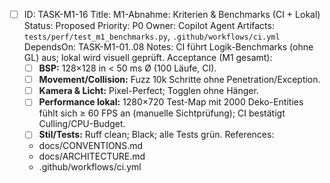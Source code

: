 - [ ] ID: TASK-M1-16
  Title: M1-Abnahme: Kriterien & Benchmarks (CI + Lokal)
  Status: Proposed
  Priority: P0
  Owner: Copilot Agent
  Artifacts: `tests/perf/test_m1_benchmarks.py`, `.github/workflows/ci.yml`
  DependsOn: TASK-M1-01..08
  Notes:
  CI führt Logik-Benchmarks (ohne GL) aus; lokal wird visuell geprüft.
  Acceptance (M1 gesamt):
  - [ ] **BSP:** 128×128 in < 50 ms Ø (100 Läufe, CI).
  - [ ] **Movement/Collision:** Fuzz 10k Schritte ohne Penetration/Exception.
  - [ ] **Kamera & Licht:** Pixel-Perfect; Togglen ohne Hänger.
  - [ ] **Performance lokal:** 1280×720 Test-Map mit 2000 Deko-Entities fühlt sich ≥ 60 FPS an (manuelle Sichtprüfung); CI bestätigt Culling/CPU-Budget.
  - [ ] **Stil/Tests:** Ruff clean; Black; alle Tests grün.
  References:
  - docs/CONVENTIONS.md
  - docs/ARCHITECTURE.md
  - .github/workflows/ci.yml
